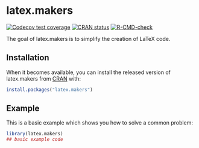 # latex.makers

<!-- badges: start -->
[![Codecov test coverage](https://codecov.io/gh/billdenney/latex.makers/branch/main/graph/badge.svg)](https://codecov.io/gh/billdenney/latex.makers?branch=main)
[![CRAN status](https://www.r-pkg.org/badges/version/latex.makers)](https://CRAN.R-project.org/package=latex.makers)
[![R-CMD-check](https://github.com/billdenney/latex.makers/actions/workflows/R-CMD-check.yaml/badge.svg)](https://github.com/billdenney/latex.makers/actions/workflows/R-CMD-check.yaml)
<!-- badges: end -->

The goal of latex.makers is to simplify the creation of LaTeX code.

## Installation

When it becomes available, you can install the released version of latex.makers from [CRAN](https://CRAN.R-project.org) with:

``` r
install.packages("latex.makers")
```

## Example

This is a basic example which shows you how to solve a common problem:

``` r
library(latex.makers)
## basic example code
```
